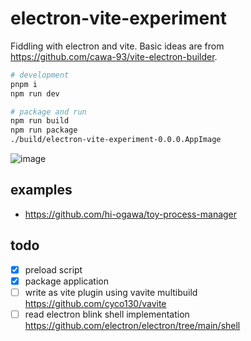 # electron-vite-experiment

Fiddling with electron and vite. Basic ideas are from https://github.com/cawa-93/vite-electron-builder.

```sh
# development
pnpm i
npm run dev

# package and run
npm run build
npm run package
./build/electron-vite-experiment-0.0.0.AppImage
```

![image](https://user-images.githubusercontent.com/4232207/190849029-d6f91f8d-b419-4fbd-934f-4d03585c29d5.png)

## examples

- https://github.com/hi-ogawa/toy-process-manager

## todo

- [x] preload script
- [x] package application
- [ ] write as vite plugin using vavite multibuild https://github.com/cyco130/vavite
- [ ] read electron blink shell implementation https://github.com/electron/electron/tree/main/shell
